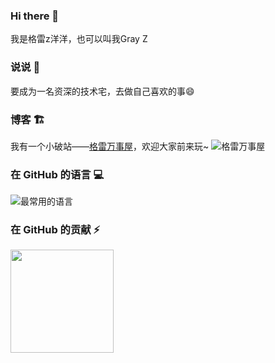 ### Hi there 👋
我是格雷z洋洋，也可以叫我Gray Z

### 说说 💬
要成为一名资深的技术宅，去做自己喜欢的事😄

### 博客 🏗
我有一个小破站——[格雷万事屋](https://blog.grayzhao.com/)，欢迎大家前来玩~
![格雷万事屋](https://cdn.jsdelivr.net/gh/zhy201810576/picture-host/my-website.png)

### 在 GitHub 的语言 💻
<img alt="最常用的语言" src="https://github-readme-stats.vercel.app/api/top-langs/?username=zhy201810576&layout=compact&theme=calm&hide_border=true&langs_count=6&exclude_repo=bspart&card_width=323/"/>

### 在 GitHub 的贡献 ⚡
<img src="https://github-readme-stats.vercel.app/api?username=zhy201810576&layout=compact&theme=calm&hide_border=true&hide=issues&show_icons=true" height="165"/>

<!--
**zhy201810576/zhy201810576** is a ✨ _special_ ✨ repository because its `README.md` (this file) appears on your GitHub profile.

Here are some ideas to get you started:

- 🔭 I’m currently working on ...
- 🌱 I’m currently learning ...
- 👯 I’m looking to collaborate on ...
- 🤔 I’m looking for help with ...
- 💬 Ask me about ...
- 📫 How to reach me: ...
- 😄 Pronouns: ...
- ⚡ Fun fact: ...
-->
